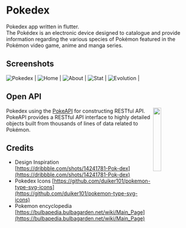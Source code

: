 # Pokedex

Pokedex app written in flutter.<br />
The Pokédex is an electronic device designed to catalogue and provide information regarding the various species of Pokémon featured in the Pokémon video game, anime and manga series.

## Screenshots

![Pokedex](/assets/pokedex.gif?raw=true)
| ![Home](/assets/home.jpg?raw=true)  | ![About](/assets/about.jpg?raw=true) | ![Stat](/assets/stat.jpg?raw=true) | ![Evolution](/assets/evolution.jpg?raw=true) |

## Open API

<img src="https://user-images.githubusercontent.com/24237865/83422649-d1b1d980-a464-11ea-8c91-a24fdf89cd6b.png" align="right" width="21%"/>

Pokedex using the [PokeAPI](https://pokeapi.co/) for constructing RESTful API.<br>
PokeAPI provides a RESTful API interface to highly detailed objects built from thousands of lines of data related to Pokémon.

## Credits

- Design Inspiration [https://dribbble.com/shots/14241781-Pok-dex](https://dribbble.com/shots/14241781-Pok-dex)
- Pokedex Icons [https://github.com/duiker101/pokemon-type-svg-icons](https://github.com/duiker101/pokemon-type-svg-icons)
- Pokemon encyclopedia [https://bulbapedia.bulbagarden.net/wiki/Main_Page](https://bulbapedia.bulbagarden.net/wiki/Main_Page)
